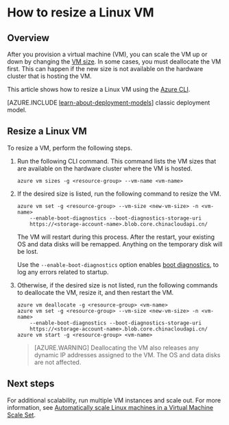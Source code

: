 <properties
   pageTitle="How to resize a Linux VM | Azure"
   description="How to scale up or scale down a Linux virtual machine, by changing the VM size."
   services="virtual-machines-linux"
   documentationCenter="na"
   authors="mikewasson"
   manager="roshar"
   editor=""
   tags=""/>

<tags
	ms.service="virtual-machines-linux"
	ms.date="05/16/2016"
	wacn.date=""/>


# How to resize a Linux VM

## Overview 

After you provision a virtual machine (VM), you can scale the VM up or down by changing the [VM size][vm-sizes]. In some cases, you must deallocate the VM first. This can happen if the new size is not available on the hardware cluster that is hosting the VM.

This article shows how to resize a Linux VM using the [Azure CLI][azure-cli].

[AZURE.INCLUDE [learn-about-deployment-models](../includes/learn-about-deployment-models-rm-include.md)] classic deployment model.


## Resize a Linux VM 

To resize a VM, perform the following steps.

1. Run the following CLI command. This command lists the VM sizes that are available on the hardware cluster where the VM is hosted.

    ```
    azure vm sizes -g <resource-group> --vm-name <vm-name>
    ```

2. If the desired size is listed, run the following command to resize the VM.

    ```
    azure vm set -g <resource-group> --vm-size <new-vm-size> -n <vm-name>  
        --enable-boot-diagnostics --boot-diagnostics-storage-uri
        https://<storage-account-name>.blob.core.chinacloudapi.cn/ 
    ```

    The VM will restart during this process. After the restart, your existing OS and data disks will be remapped. Anything on the temporary disk will be lost.

    Use the `--enable-boot-diagnostics` option enables [boot diagnostics][boot-diagnostics], to log any errors related to startup.

3. Otherwise, if the desired size is not listed, run the following commands to deallocate the VM, resize it, and then restart the VM.

    ```
    azure vm deallocate -g <resource-group> <vm-name>
    azure vm set -g <resource-group> --vm-size <new-vm-size> -n <vm-name>  
        --enable-boot-diagnostics --boot-diagnostics-storage-uri
        https://<storage-account-name>.blob.core.chinacloudapi.cn/ 
    azure vm start -g <resource-group> <vm-name>
    ```

   > [AZURE.WARNING] Deallocating the VM also releases any dynamic IP addresses assigned to the VM. The OS and data disks are not affected.
   
## Next steps

For additional scalability, run multiple VM instances and scale out. For more information, see [Automatically scale Linux machines in a Virtual Machine Scale Set][scale-set]. 

<!-- links -->
   
[azure-cli]: /documentation/articles/xplat-cli-install/
[boot-diagnostics]: https://azure.microsoft.com/blog/boot-diagnostics-for-virtual-machines-v2/
[scale-set]: /documentation/articles/virtual-machine-scale-sets-linux-autoscale/
[vm-sizes]: /documentation/articles/virtual-machines-linux-sizes/